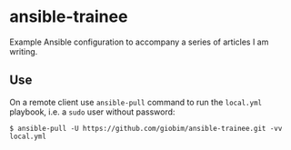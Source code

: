 # ansible-trainee
Example Ansible configuration to accompany a series of articles I am writing.

## Use
On a remote client use `ansible-pull` command to run the `local.yml` playbook, i.e. a `sudo` user without password:

```shell
$ ansible-pull -U https://github.com/giobim/ansible-trainee.git -vv local.yml
```

